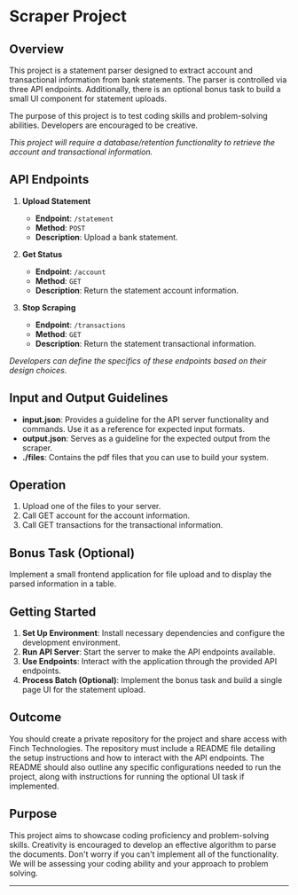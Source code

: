 # Scraper Project

## Overview

This project is a statement parser designed to extract account and transactional information from bank statements. The parser is controlled via three API endpoints. Additionally, there is an optional bonus task to build a small UI component for statement uploads.

The purpose of this project is to test coding skills and problem-solving abilities. Developers are encouraged to be creative.

*This project will require a database/retention functionality to retrieve the account and transactional information.*

## API Endpoints

1. **Upload Statement**
    - **Endpoint**: `/statement`
    - **Method**: `POST`
    - **Description**: Upload a bank statement.

2. **Get Status**
    - **Endpoint**: `/account`
    - **Method**: `GET`
    - **Description**: Return the statement account information.

3. **Stop Scraping**
    - **Endpoint**: `/transactions`
    - **Method**: `GET`
    - **Description**: Return the statement transactional information.

*Developers can define the specifics of these endpoints based on their design choices.*

## Input and Output Guidelines

- **input.json**: Provides a guideline for the API server functionality and commands. Use it as a reference for expected input formats.
- **output.json**: Serves as a guideline for the expected output from the scraper.
- **./files**: Contains the pdf files that you can use to build your system.

## Operation

1. Upload one of the files to your server.
2. Call GET account for the account information.
3. Call GET transactions for the transactional information.

## Bonus Task (Optional)

Implement a small frontend application for file upload and to display the parsed information in a table.

## Getting Started

1. **Set Up Environment**: Install necessary dependencies and configure the development environment.
2. **Run API Server**: Start the server to make the API endpoints available.
3. **Use Endpoints**: Interact with the application through the provided API endpoints.
4. **Process Batch (Optional)**: Implement the bonus task and build a single page UI for the statement upload.

## Outcome

You should create a private repository for the project and share access with Finch Technologies. The repository must include a README file detailing the setup instructions and how to interact with the API endpoints. The README should also outline any specific configurations needed to run the project, along with instructions for running the optional UI task if implemented.

## Purpose

This project aims to showcase coding proficiency and problem-solving skills. Creativity is encouraged to develop an effective algorithm to parse the documents. Don't worry if you can't implement all of the functionality. We will be assessing your coding ability and your approach to problem solving.

---
